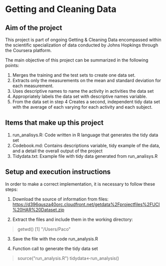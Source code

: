
# Getting and Cleaning Data
## Aim of the project
This project is part of ongoing Getting & Cleaning Data encompassed within the 
scientific specialization of data conducted by Johns Hopkings  through the Coursera platform.

The main objective of this project can be summarized in the following points:

1. Merges the training and the test sets to create one data set.
2. Extracts only the measurements on the mean and standard
   deviation for each measurement.
3. Uses descriptive names to name the activity in activities
   the data set
4. Appropriately labels the data set with descriptive names variable.
5. From the data set in step 4 Creates a second, independent
   tidy data set with the average of each varying for each
   activity and each subject.

## Items that make up this project
1. run_analisys.R: Code written in R language that generates the tidy data set 
2. Codebook.md: Contains descriptions variable, tidy example of the data, and a detail
the overall output of the project
3. Tidydata.txt: Example file with tidy data generated from run_analisys.R

## Setup and execution instructions
In order to make a correct implementation, it is necessary to follow these
steps:

1. Download the source of information from files:
https://d396qusza40orc.cloudfront.net/getdata%2Fprojectfiles%2FUCI%20HAR%20Dataset.zip

2. Extract the files and include them in the working directory:
> getwd()
[1] "/Users/Paco"

3. Save the file with the code run_analysis.R 

4. Function call to generate the tidy data set
> source("run_analysis.R")
> tidydata<-run_analysis()
